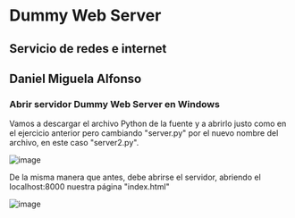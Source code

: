 # Dummy Web Server

## Servicio de redes e internet

## Daniel Miguela Alfonso

### Abrir servidor Dummy Web Server en Windows

Vamos a descargar el archivo Python de la fuente y a abrirlo justo como en el ejercicio anterior pero cambiando "server.py" por el nuevo nombre del archivo, en este caso "server2.py".

![image](https://github.com/DaniMa02/SREI-2-ASIR/assets/47284389/8b3f5404-cb85-4d19-bb56-f325a16c696a)

De la misma manera que antes, debe abrirse el servidor, abriendo el localhost:8000 nuestra página "index.html"

![image](https://github.com/DaniMa02/SREI-2-ASIR/assets/47284389/9a7d0258-470a-4bc2-9b81-107af7f2a9b0)
